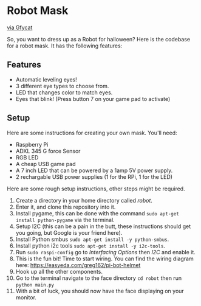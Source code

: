 Robot Mask
=========

<div class='gfyitem' data-id=AcclaimedEmbarrassedArabianhorse></div><p> <a href="https://gfycat.com/AcclaimedEmbarrassedArabianhorse">via Gfycat</a></p>


So, you want to dress up as a Robot for halloween? Here is the codebase for a robot mask. It has the following features:

Features
--------

  * Automatic leveling eyes!
  * 3 different eye types to choose from.
  * LED that changes color to match eyes.
  * Eyes that blink! (Press button 7 on your game pad to activate)

Setup
-----

 Here are some instructions for creating your own mask. You'll need:

  * Raspberry Pi
  * ADXL 345 G force Sensor
  * RGB LED
  * A cheap USB game pad
  * A 7 inch LED that can be powered by a 1amp 5V power supply.
  * 2 rechargable USB power supplies (1 for the RPi, 1 for the LED)

Here are some rough setup instructions, other steps might be required.

1. Create a directory in your home directory called _robot_.
2. Enter it, and clone this repository into it.
3. Install pygame, this can be done with the command `sudo apt-get install python-pygame` via the terminal.
4. Setup I2C (this can be a pain in the butt, these instructions should get you going, but Google is your friend here).
  1. Install Python smbus `sudo apt-get install -y python-smbus`.
  2. Install python i2c tools `sudo apt-get install -y i2c-tools`.
  3. Run `sudo raspi-config` go to _Interfacing Options_ then _I2C_ and enable it.
5. This is the fun bit! Time to start wiring. You can find the wiring diagram here: https://easyeda.com/greg162/pi-bot-helmet
6. Hook up all the other components.
7. Go to the terminal navigate to the face directory `cd robot` then run `python main.py`
8. With a bit of luck, you should now have the face displaying on your monitor.





